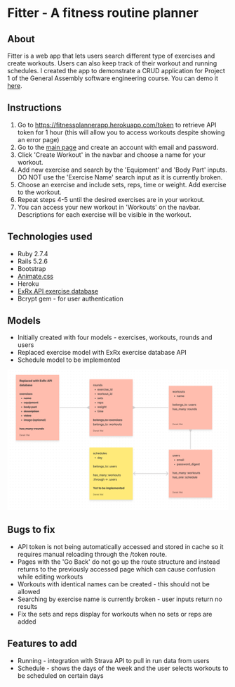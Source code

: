 # Fitter - A fitness routine planner

## About

Fitter is a web app that lets users search different type of exercises and create workouts. Users can also keep track of their workout and running schedules. I created the app to demonstrate a CRUD application for Project 1 of the General Assembly software engineering course. You can demo it [here](https://fitnessplannerapp.herokuapp.com/).

## Instructions

1. Go to https://fitnessplannerapp.herokuapp.com/token to retrieve API token for 1 hour (this will allow you to access workouts despite showing an error page)
2. Go to the [main page](https://fitnessplannerapp.herokuapp.com/) and create an account with email and password.
3. Click 'Create Workout' in the navbar and choose a name for your workout.
4. Add new exercise and search by the 'Equipment' and 'Body Part' inputs. DO NOT use the 'Exercise Name' search input as it is currently broken.
5. Choose an exercise and include sets, reps, time or weight. Add exercise to the workout.
6. Repeat steps 4-5 until the desired exercises are in your workout.
7. You can access your new workout in 'Workouts' on the navbar. Descriptions for each exercise will be visible in the workout.

## Technologies used

- Ruby 2.7.4
- Rails 5.2.6
- Bootstrap
- [Animate.css](https://animate.style/)
- Heroku
- [ExRx API exercise database](https://exrx.net/Store/Other/Licensing)
- Bcrypt gem - for user authentication


## Models

- Initially created with four models - exercises, workouts, rounds and users
- Replaced exercise model with ExRx exercise database API
- Schedule model to be implemented

![Models setup created in Figma](app/assets/images/models.png)

## Bugs to fix
- API token is not being automatically accessed and stored in cache so it requires manual reloading through the /token route.
- Pages with the 'Go Back' do not go up the route structure and instead returns to the previously accessed page which can cause confusion while editing workouts
- Workouts with identical names can be created - this should not be allowed
- Searching by exercise name is currently broken - user inputs return no results
- Fix the sets and reps display for workouts when no sets or reps are added


## Features to add
- Running - integration with Strava API to pull in run data from users
- Schedule - shows the days of the week and the user selects workouts to be scheduled on certain days
